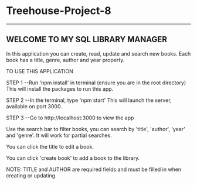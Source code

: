 # Treehouse-Project-8

---------------------------------
WELCOME TO MY SQL LIBRARY MANAGER
---------------------------------

In this application you can create, read, update and search new books.
Each book has a title, genre, author and year property.

TO USE THIS APPLICATION

STEP 1
--Run 'npm install' in terminal (ensure you are in the root directory)
This will install the packages to run this app.

STEP 2
--In the terminal, type 'npm start'
This will launch the server, available on port 3000.

STEP 3
--Go to http://localhost:3000 to view the app

Use the search bar to filter books, you can search by 'title', 'author', 'year' and 'genre'. It will work for partial searches.

You can click the title to edit a book.

You can click 'create book' to add a book to the library.

NOTE: TITLE and AUTHOR are required fields and must be filled in when creating or updating.